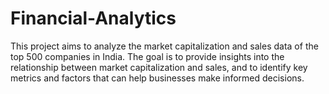 # Financial-Analytics
This project aims to analyze the market capitalization and sales data of the top 500 companies in India. The goal is to provide insights into the relationship between market capitalization and sales, and to identify key metrics and factors that can help businesses make informed decisions.
